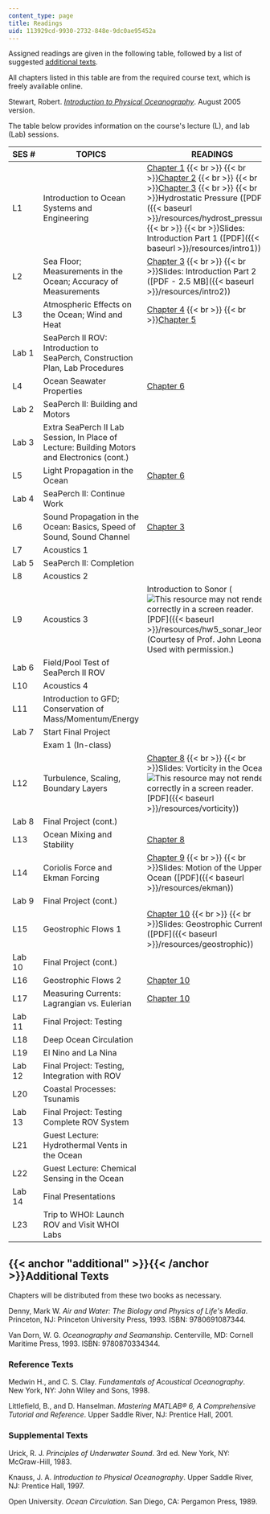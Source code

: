 ```yaml
---
content_type: page
title: Readings
uid: 113929cd-9930-2732-848e-9dc0ae95452a
---
```


Assigned readings are given in the following table, followed by a list of suggested [additional texts](#additional).

All chapters listed in this table are from the required course text, which is freely available online.

Stewart, Robert. [_Introduction to Physical Oceanography_](https://sites.google.com/tamu.edu/ocean-world/resources). August 2005 version.

The table below provides information on the course's lecture (L), and lab (Lab) sessions.

| SES # | TOPICS | READINGS |
| --- | --- | --- |
| L1 | Introduction to Ocean Systems and Engineering | [Chapter 1](https://sites.google.com/tamu.edu/ocean-world/resources)  {{< br >}}  {{< br >}}[Chapter 2](https://sites.google.com/tamu.edu/ocean-world/resources)  {{< br >}}  {{< br >}}[Chapter 3](https://sites.google.com/tamu.edu/ocean-world/resources)  {{< br >}}  {{< br >}}Hydrostatic Pressure ([PDF]({{< baseurl >}}/resources/hydrost_pressure))  {{< br >}}  {{< br >}}Slides: Introduction Part 1 ([PDF]({{< baseurl >}}/resources/intro1)) |
| L2 | Sea Floor; Measurements in the Ocean; Accuracy of Measurements | [Chapter 3](https://sites.google.com/tamu.edu/ocean-world/resources)  {{< br >}}  {{< br >}}Slides: Introduction Part 2 ([PDF - 2.5 MB]({{< baseurl >}}/resources/intro2)) |
| L3 | Atmospheric Effects on the Ocean; Wind and Heat | [Chapter 4](https://sites.google.com/tamu.edu/ocean-world/resources)  {{< br >}}  {{< br >}}[Chapter 5](https://sites.google.com/tamu.edu/ocean-world/resources) |
| Lab 1 | SeaPerch II ROV: Introduction to SeaPerch, Construction Plan, Lab Procedures | &nbsp; |
| L4 | Ocean Seawater Properties | [Chapter 6](https://sites.google.com/tamu.edu/ocean-world/resources) |
| Lab 2 | SeaPerch II: Building and Motors | &nbsp; |
| Lab 3 | Extra SeaPerch II Lab Session, In Place of Lecture: Building Motors and Electronics (cont.) | &nbsp; |
| L5 | Light Propagation in the Ocean | [Chapter 6](https://sites.google.com/tamu.edu/ocean-world/resources) |
| Lab 4 | SeaPerch II: Continue Work | &nbsp; |
| L6 | Sound Propagation in the Ocean: Basics, Speed of Sound, Sound Channel | [Chapter 3](https://sites.google.com/tamu.edu/ocean-world/resources) |
| L7 | Acoustics 1 | &nbsp; |
| Lab 5 | SeaPerch II: Completion | &nbsp; |
| L8 | Acoustics 2 | &nbsp; |
| L9 | Acoustics 3 | Introduction to Sonor (![This resource may not render correctly in a screen reader.](/images/inacessible.gif)[PDF]({{< baseurl >}}/resources/hw5_sonar_leonar)) (Courtesy of Prof. John Leonard. Used with permission.) |
| Lab 6 | Field/Pool Test of SeaPerch II ROV | &nbsp; |
| L10 | Acoustics 4 | &nbsp; |
| L11 | Introduction to GFD; Conservation of Mass/Momentum/Energy | &nbsp; |
| Lab 7 | Start Final Project | &nbsp; |
| &nbsp; | Exam 1 (In-class) | &nbsp; |
| L12 | Turbulence, Scaling, Boundary Layers | [Chapter 8](https://sites.google.com/tamu.edu/ocean-world/resources)  {{< br >}}  {{< br >}}Slides: Vorticity in the Ocean (![This resource may not render correctly in a screen reader.](/images/inacessible.gif)[PDF]({{< baseurl >}}/resources/vorticity)) |
| Lab 8 | Final Project (cont.) | &nbsp; |
| L13 | Ocean Mixing and Stability | [Chapter 8](https://sites.google.com/tamu.edu/ocean-world/resources) |
| L14 | Coriolis Force and Ekman Forcing | [Chapter 9](https://sites.google.com/tamu.edu/ocean-world/resources)  {{< br >}}  {{< br >}}Slides: Motion of the Upper Ocean ([PDF]({{< baseurl >}}/resources/ekman)) |
| Lab 9 | Final Project (cont.) | &nbsp; |
| L15 | Geostrophic Flows 1 | [Chapter 10](https://sites.google.com/tamu.edu/ocean-world/resources)  {{< br >}}  {{< br >}}Slides: Geostrophic Currents ([PDF]({{< baseurl >}}/resources/geostrophic)) |
| Lab 10 | Final Project (cont.) | &nbsp; |
| L16 | Geostrophic Flows 2 | [Chapter 10](https://sites.google.com/tamu.edu/ocean-world/resources) |
| L17 | Measuring Currents: Lagrangian vs. Eulerian | [Chapter 10](https://sites.google.com/tamu.edu/ocean-world/resources) |
| Lab 11 | Final Project: Testing | &nbsp; |
| L18 | Deep Ocean Circulation | &nbsp; |
| L19 | El Nino and La Nina | &nbsp; |
| Lab 12 | Final Project: Testing, Integration with ROV | &nbsp; |
| L20 | Coastal Processes: Tsunamis | &nbsp; |
| Lab 13 | Final Project: Testing Complete ROV System | &nbsp; |
| L21 | Guest Lecture: Hydrothermal Vents in the Ocean | &nbsp; |
| L22 | Guest Lecture: Chemical Sensing in the Ocean | &nbsp; |
| Lab 14 | Final Presentations | &nbsp; |
| L23 | Trip to WHOI: Launch ROV and Visit WHOI Labs |   

{{< anchor "additional" >}}{{< /anchor >}}Additional Texts
----------------------------------------------------------

Chapters will be distributed from these two books as necessary.

Denny, Mark W. _Air and Water: The Biology and Physics of Life's Media_. Princeton, NJ: Princeton University Press, 1993. ISBN: 9780691087344.

Van Dorn, W. G. _Oceanography and Seamanship_. Centerville, MD: Cornell Maritime Press, 1993. ISBN: 9780870334344.

### Reference Texts

Medwin H., and C. S. Clay. _Fundamentals of Acoustical Oceanography_. New York, NY: John Wiley and Sons, 1998.

Littlefield, B., and D. Hanselman. _Mastering MATLAB® 6, A Comprehensive Tutorial and Reference_. Upper Saddle River, NJ: Prentice Hall, 2001.

### Supplemental Texts

Urick, R. J. _Principles of Underwater Sound_. 3rd ed. New York, NY: McGraw-Hill, 1983.

Knauss, J. A. _Introduction to Physical Oceanography_. Upper Saddle River, NJ: Prentice Hall, 1997.

Open University. _Ocean Circulation_. San Diego, CA: Pergamon Press, 1989.